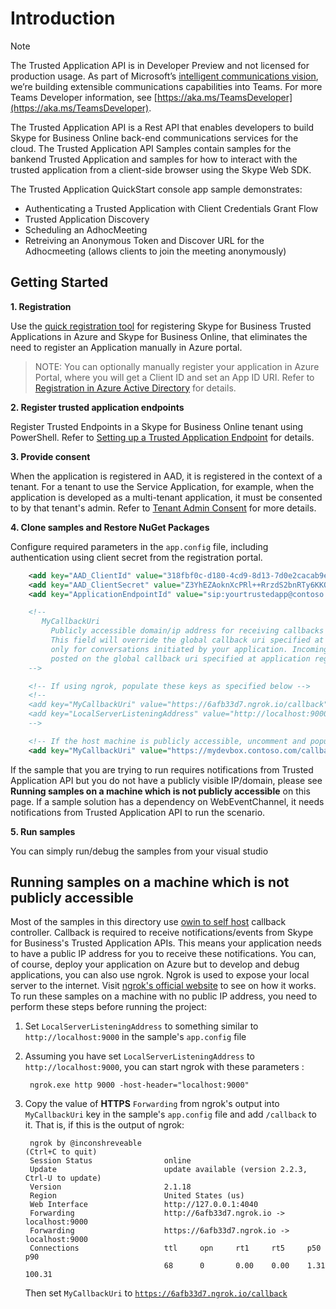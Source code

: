 # Introduction

> [!NOTE] 
> The Trusted Application API is in Developer Preview and not licensed for production usage.  As part of Microsoft’s [intelligent communications vision](https://aka.ms/intelligentcommunicationsblog), we’re building extensible communications capabilities into Teams.  For more Teams Developer information, see [https://aka.ms/TeamsDeveloper](https://aka.ms/TeamsDeveloper).

The Trusted Application API is a Rest API that enables developers to build Skype for Business Online back-end communications services for the cloud.  The Trusted Application API Samples contain samples for the bankend Trusted Application and samples for how to interact with the trusted application from a client-side browser using the Skype Web SDK. 

The Trusted Application QuickStart console app sample demonstrates:

- Authenticating a Trusted Application with Client Credentials Grant Flow
- Trusted Application Discovery
- Scheduling an AdhocMeeting
- Retreiving an Anonymous Token and Discover URL for the Adhocmeeting (allows clients to join the meeting anonymously)

## Getting Started

**1. Registration**

Use the [quick registration tool](https://aka.ms/skypeappregistration) for registering Skype for Business Trusted Applications in Azure and Skype for Business Online, that eliminates the need to register an Application manually in Azure portal.

>NOTE: You can optionally manually register your application in Azure Portal, where you will get a Client ID and set an App ID URI. Refer to [Registration in Azure Active Directory](https://github.com/OfficeDev/skype-docs/blob/master/Skype/Trusted-Application-API/docs/RegistrationInAzureActiveDirectory.md) for details.

**2. Register trusted application endpoints**

Register Trusted Endpoints in a Skype for Business Online tenant using PowerShell.   Refer to [Setting up a Trusted Application Endpoint](https://github.com/OfficeDev/skype-docs/blob/master/Skype/Trusted-Application-API/docs/TrustedApplicationEndpoint.md) for details.

**3. Provide consent**

When the application is registered in AAD, it is registered in the context of a tenant.  For a tenant to use the Service Application, for example, when the application is developed as a multi-tenant application, it must be consented to by that tenant's admin. Refer to [Tenant Admin Consent](https://github.com/OfficeDev/skype-docs/blob/master/Skype/Trusted-Application-API/docs/TenantAdminConsent.md) for more details.

**4. Clone samples and Restore NuGet Packages** 

Configure required parameters in the <code>app.config</code> file, including authentication using client secret from the registration portal.
```xml
    <add key="AAD_ClientId" value="318fbf0c-d180-4cd9-8d13-7d0e2cacab9e" />
    <add key="AAD_ClientSecret" value="Z3YhEZAoknXcPRl++RrzdS2bnRTy6KKOx4zHf/vsuvU=" />
    <add key="ApplicationEndpointId" value="sip:yourtrustedapp@contoso.onmicrosoft.com" />

    <!--
       MyCallbackUri
         Publicly accessible domain/ip address for receiving callbacks from Trusted Application API.
         This field will override the global callback uri specified at application registration. This override works
         only for conversations initiated by your application. Incoming conversation notifications will still be
         posted on the global callback uri specified at application registration.
    -->

    <!-- If using ngrok, populate these keys as specified below -->
    <!--
    <add key="MyCallbackUri" value="https://6afb33d7.ngrok.io/callback" />
    <add key="LocalServerListeningAddress" value="http://localhost:9000" />
    -->

    <!-- If the host machine is publicly accessible, uncomment and populate these keys -->
    <add key="MyCallbackUri" value="https://mydevbox.contoso.com/callback" />
```

If the sample that you are trying to run requires notifications from Trusted Application API but you do not have a publicly visible IP/domain, please see
**Running samples on a machine which is not publicly accessible** on this page. If a sample solution has a dependency on WebEventChannel, it needs
notifications from Trusted Application API to run the scenario.

**5. Run samples**

You can simply run/debug the samples from your visual studio

## Running samples on a machine which is not publicly accessible

Most of the samples in this directory use [owin to self host](https://docs.microsoft.com/aspnet/web-api/overview/hosting-aspnet-web-api/use-owin-to-self-host-web-api)
callback controller. Callback is required to receive notifications/events from Skype for Business's Trusted Application APIs. This means your application needs to have a
public IP address for you to receive these notifications. You can, of course, deploy your application on Azure but to develop and debug applications, you can also use ngrok.
Ngrok is used to expose your local server to the internet. Visit [ngrok's official website](https://ngrok.com) to see on how it works. To run these samples on a machine
with no public IP address, you need to perform these steps before running the project:

1. Set <code>LocalServerListeningAddress</code> to something similar to <code>http://localhost:9000</code> in the sample's <code>app.config</code> file

2. Assuming you have set <code>LocalServerListeningAddress</code> to <code>http://localhost:9000</code>, you can start ngrok with these parameters :

        ngrok.exe http 9000 -host-header="localhost:9000"

3. Copy the value of **HTTPS** <code>Forwarding</code> from ngrok's output into <code>MyCallbackUri</code> key in the sample's <code>app.config</code> file and add <code>/callback</code> to it.
    That is, if this is the output of ngrok:

        ngrok by @inconshreveable                                                                               (Ctrl+C to quit)
        Session Status                online
        Update                        update available (version 2.2.3, Ctrl-U to update)
        Version                       2.1.18
        Region                        United States (us)
        Web Interface                 http://127.0.0.1:4040
        Forwarding                    http://6afb33d7.ngrok.io -> localhost:9000
        Forwarding                    https://6afb33d7.ngrok.io -> localhost:9000
        Connections                   ttl     opn     rt1     rt5     p50     p90
                                      68      0       0.00    0.00    1.31    100.31
    Then set <code>MyCallbackUri</code> to <code>https://6afb33d7.ngrok.io/callback</code>
